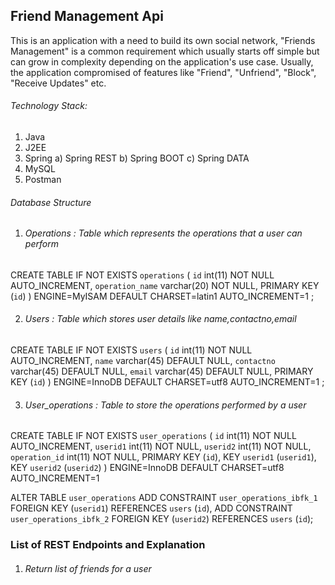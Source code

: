 ## Friend Management Api
This is an application with a need to build its own social network, "Friends Management" is a common requirement which usually starts off simple but can grow in complexity depending on the application's use case. Usually, the application compromised of features like "Friend", "Unfriend", "Block", "Receive Updates" etc.

###### Technology Stack:
1)	Java
2)	J2EE
3)	Spring 
  a)	Spring REST
  b)	Spring BOOT
  c)	Spring DATA
4)	MySQL
5)	Postman

###### Database Structure 
1) ######	Operations  :  Table which represents the operations that a user can perform

CREATE TABLE IF NOT EXISTS `operations` (
  `id` int(11) NOT NULL AUTO_INCREMENT,
  `operation_name` varchar(20) NOT NULL,
  PRIMARY KEY (`id`)
) ENGINE=MyISAM  DEFAULT CHARSET=latin1 AUTO_INCREMENT=1 ;

2) ###### Users : Table which stores user details like  name,contactno,email

CREATE TABLE IF NOT EXISTS `users` (
  `id` int(11) NOT NULL AUTO_INCREMENT,
  `name` varchar(45) DEFAULT NULL,
  `contactno` varchar(45) DEFAULT NULL,
  `email` varchar(45) DEFAULT NULL,
  PRIMARY KEY (`id`)
) ENGINE=InnoDB  DEFAULT CHARSET=utf8 AUTO_INCREMENT=1 ;

3) ###### User_operations : Table to store the operations performed by a user
CREATE TABLE IF NOT EXISTS `user_operations` (
  `id` int(11) NOT NULL AUTO_INCREMENT,
  `userid1` int(11) NOT NULL,
  `userid2` int(11) NOT NULL,
  `operation_id` int(11) NOT NULL,
  PRIMARY KEY (`id`),
  KEY `userid1` (`userid1`),
  KEY `userid2` (`userid2`)
) ENGINE=InnoDB  DEFAULT CHARSET=utf8 AUTO_INCREMENT=1

ALTER TABLE `user_operations`
  ADD CONSTRAINT `user_operations_ibfk_1` FOREIGN KEY (`userid1`) REFERENCES `users` (`id`),
  ADD CONSTRAINT `user_operations_ibfk_2` FOREIGN KEY (`userid2`) REFERENCES `users` (`id`);

### List of REST Endpoints and Explanation
1)	###### Return list of friends for a user
  




